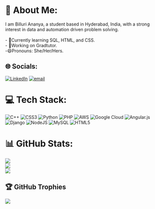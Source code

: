 # 💫 About Me:           
I am Billuri Ananya, a student based in Hyderabad, India, with a strong interest in data and automation driven problem solving.<br><br> - 🌱Currently learning SQL, HTML, and CSS.<br> - 💼Working on Gradtutor.<br> -😄Pronouns: She/Her/Hers.<br>


## 🌐 Socials:
[![LinkedIn](https://img.shields.io/badge/LinkedIn-%230077B5.svg?logo=linkedin&logoColor=white)](https://linkedin.com/in/ananyabilluri) [![email](https://img.shields.io/badge/Email-D14836?logo=gmail&logoColor=white)](mailto:billuriananya@gmail.com) 

# 💻 Tech Stack:
![C++](https://img.shields.io/badge/c++-%2300599C.svg?style=for-the-badge&logo=c%2B%2B&logoColor=white) ![CSS3](https://img.shields.io/badge/css3-%231572B6.svg?style=for-the-badge&logo=css3&logoColor=white) ![Python](https://img.shields.io/badge/python-3670A0?style=for-the-badge&logo=python&logoColor=ffdd54) ![PHP](https://img.shields.io/badge/php-%23777BB4.svg?style=for-the-badge&logo=php&logoColor=white) ![AWS](https://img.shields.io/badge/AWS-%23FF9900.svg?style=for-the-badge&logo=amazon-aws&logoColor=white) ![Google Cloud](https://img.shields.io/badge/GoogleCloud-%234285F4.svg?style=for-the-badge&logo=google-cloud&logoColor=white) ![Angular.js](https://img.shields.io/badge/angular.js-%23E23237.svg?style=for-the-badge&logo=angularjs&logoColor=white) ![Django](https://img.shields.io/badge/django-%23092E20.svg?style=for-the-badge&logo=django&logoColor=white) ![NodeJS](https://img.shields.io/badge/node.js-6DA55F?style=for-the-badge&logo=node.js&logoColor=white) ![MySQL](https://img.shields.io/badge/mysql-4479A1.svg?style=for-the-badge&logo=mysql&logoColor=white) ![HTML5](https://img.shields.io/badge/html5-%23E34F26.svg?style=for-the-badge&logo=html5&logoColor=white)
# 📊 GitHub Stats:
![](https://github-readme-stats.vercel.app/api?username=Ananyabilluri&theme=cobalt&hide_border=false&include_all_commits=true&count_private=false)<br/>
![](https://nirzak-streak-stats.vercel.app/?user=Ananyabilluri&theme=cobalt&hide_border=false)<br/>
![](https://github-readme-stats.vercel.app/api/top-langs/?username=Ananyabilluri&theme=cobalt&hide_border=false&include_all_commits=true&count_private=false&layout=compact)

## 🏆 GitHub Trophies
![](https://github-profile-trophy.vercel.app/?username=Ananyabilluri&theme=radical&no-frame=false&no-bg=true&margin-w=4)

<!-- Proudly created with GPRM ( https://gprm.itsvg.in ) -->
